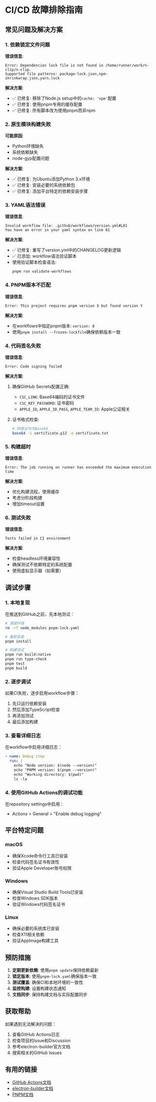 # CI/CD 故障排除指南

## 常见问题及解决方案

### 1. 依赖锁定文件问题

**错误信息**:
```
Error: Dependencies lock file is not found in /home/runner/work/n-clip/n-clip. 
Supported file patterns: package-lock.json,npm-shrinkwrap.json,yarn.lock
```

**解决方案**:
- ✅ 已修复: 移除了Node.js setup中的`cache: 'npm'`配置
- ✅ 已修复: 使用pnpm专用的缓存配置
- ✅ 已修复: 所有脚本改为使用pnpm而非npm

### 2. 原生模块构建失败

**可能原因**:
- Python环境缺失
- 系统依赖缺失
- node-gyp配置问题

**解决方案**:
- ✅ 已修复: 为Ubuntu添加Python 3.x环境
- ✅ 已修复: 安装必要的系统依赖包
- ✅ 已修复: 添加平台特定的依赖安装步骤

### 3. YAML语法错误

**错误信息**:
```
Invalid workflow file: .github/workflows/version.yml#L81
You have an error in your yaml syntax on line 81
```

**解决方案**:
- ✅ 已修复: 重写了version.yml中的CHANGELOG更新逻辑
- ✅ 已添加: workflow语法验证脚本
- 使用验证脚本检查语法:
  ```bash
  pnpm run validate-workflows
  ```

### 4. PNPM版本不匹配

**错误信息**:
```
Error: This project requires pnpm version X but found version Y
```

**解决方案**:
- 在workflows中指定pnpm版本: `version: 8`
- 使用`pnpm install --frozen-lockfile`确保依赖版本一致

### 4. 代码签名失败

**错误信息**:
```
Error: Code signing failed
```

**解决方案**:
1. 确保GitHub Secrets配置正确:
   - `CSC_LINK`: Base64编码的证书文件
   - `CSC_KEY_PASSWORD`: 证书密码
   - `APPLE_ID`, `APPLE_ID_PASS`, `APPLE_TEAM_ID`: Apple公证相关

2. 证书格式检查:
   ```bash
   # 转换证书为Base64
   base64 -i certificate.p12 -o certificate.txt
   ```

### 5. 构建超时

**错误信息**:
```
Error: The job running on runner has exceeded the maximum execution time
```

**解决方案**:
- 优化构建流程，使用缓存
- 考虑分阶段构建
- 增加timeout设置

### 6. 测试失败

**错误信息**:
```
Tests failed in CI environment
```

**解决方案**:
- 检查headless环境兼容性
- 确保测试不依赖特定的系统配置
- 使用虚拟显示器（如需要）

## 调试步骤

### 1. 本地复现

在推送到GitHub之前，先本地测试：

```bash
# 清理环境
rm -rf node_modules pnpm-lock.yaml

# 重新安装
pnpm install

# 构建测试
pnpm run build:native
pnpm run type-check
pnpm test
pnpm build
```

### 2. 逐步调试

如果CI失败，逐步启用workflow步骤：

1. 先只运行依赖安装
2. 然后添加TypeScript检查
3. 再添加测试
4. 最后添加构建

### 3. 查看详细日志

在workflow中启用详细日志：

```yaml
- name: Debug step
  run: |
    echo "Node version: $(node --version)"
    echo "PNPM version: $(pnpm --version)"
    echo "Working directory: $(pwd)"
    ls -la
```

### 4. 使用GitHub Actions的调试功能

在repository settings中启用：
- Actions > General > "Enable debug logging"

## 平台特定问题

### macOS
- 确保Xcode命令行工具已安装
- 检查代码签名证书有效性
- 验证Apple Developer账号权限

### Windows
- 确保Visual Studio Build Tools已安装
- 检查Windows SDK版本
- 验证Windows代码签名证书

### Linux
- 确保必要的系统库已安装
- 检查X11相关依赖
- 验证AppImage构建工具

## 预防措施

1. **定期更新依赖**: 使用`pnpm update`保持依赖最新
2. **锁定版本**: 使用`pnpm-lock.yaml`确保版本一致
3. **测试覆盖**: 确保CI和本地环境的一致性
4. **监控构建**: 设置构建状态通知
5. **文档同步**: 保持构建文档与实际配置同步

## 获取帮助

如果遇到无法解决的问题：

1. 查看GitHub Actions日志
2. 检查项目的Issue和Discussion
3. 参考electron-builder官方文档
4. 搜索相关的GitHub Issues

## 有用的链接

- [GitHub Actions文档](https://docs.github.com/en/actions)
- [electron-builder文档](https://www.electron.build/)
- [PNPM文档](https://pnpm.io/)